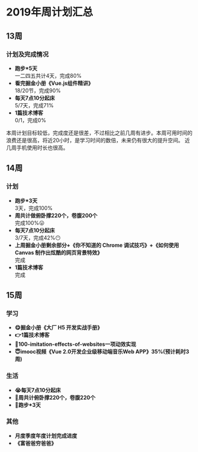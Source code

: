 # 2019年周计划汇总

## 13周

### 计划及完成情况
- **跑步*5天**  
  一二四五共计4天，完成80%
- **看完掘金小册《Vue.js组件精讲》**  
  18/20节，完成90%
- **每天7点10分起床**  
  5/7天，完成71%  
- **1篇技术博客**  
  0/1，完成0%

本周计划目标较低，完成度还是很差，不过相比之前几周有进步。本周可用时间的浪费还是很高，将近20小时，是学习时间的数倍，未来仍有很大的提升空间。
近几周手机使用时长也很高。

## 14周

### 计划

- **跑步*3天**  
  3天，完成100%
- **周共计做俯卧撑220个，卷腹200个**  
  完成100%:stuck_out_tongue:
- **每天7点10分起床**  
  3/7天，完成42%:no_mouth:
- **上周掘金小册剩余部分+《你不知道的 Chrome 调试技巧》+《如何使用 Canvas 制作出炫酷的网页背景特效》**  
  完成
- **1篇技术博客**  
  完成

## 15周

### 学习

- **:yum:掘金小册《大厂 H5 开发实战手册》**  
- **:point_right:1篇技术博客**  
- **:tulip:100-imitation-effects-of-websites一项动效实现**
- **:innocent:imooc视频《Vue 2.0开发企业级移动端音乐Web APP》35%(预计耗时3周)**

### 生活

- **:sob:每天7点10分起床**  
- **:pig:周共计俯卧撑220个，卷腹220个**  
- **:leopard:跑步*3天**  

### 其他

- **月度季度年度计划完成进度**
- **《富爸爸穷爸爸》**  

